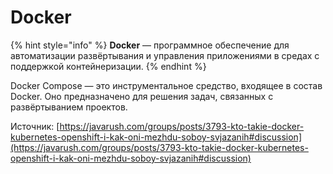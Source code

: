 # Docker

{% hint style="info" %}
**Docker** — программное обеспечение для автоматизации развёртывания и управления приложениями в средах с поддержкой контейнеризации.
{% endhint %}

Docker Compose — это инструментальное средство, входящее в состав Docker. Оно предназначено для решения задач, связанных с развёртыванием проектов.











Источник: [https://javarush.com/groups/posts/3793-kto-takie-docker-kubernetes-openshift-i-kak-oni-mezhdu-soboy-svjazanih#discussion](https://javarush.com/groups/posts/3793-kto-takie-docker-kubernetes-openshift-i-kak-oni-mezhdu-soboy-svjazanih#discussion)
